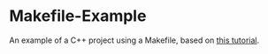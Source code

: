 # Makefile-Example
An example of a C++ project using a Makefile, based on [this tutorial](http://www.cs.colby.edu/maxwell/courses/tutorials/maketutor/).
